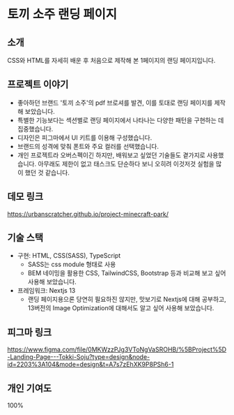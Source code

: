 # 토끼 소주 랜딩 페이지

## 소개
CSS와 HTML를 자세히 배운 후 처음으로 제작해 본 1페이지의 랜딩 페이지입니다. 

## 프로젝트 이야기
- 좋아하던 브랜드 '토끼 소주'의 pdf 브로셔를 발견, 이를 토대로 랜딩 페이지를 제작해 보았습니다.
- 특별한 기능보다는 섹션별로 랜딩 페이지에서 나타나는 다양한 패턴을 구현하는 데 집중했습니다.
- 디자인은 피그마에서 UI 키트를 이용해 구성했습니다.
- 브랜드의 성격에 맞춰 폰트와 주요 컬러를 선택했습니다.
- 개인 프로젝트라 오버스펙이긴 하지만, 배워보고 싶었던 기술들도 곁가지로 사용했습니다. 아무래도 제한이 없고 태스크도 단순하다 보니 오히려 이것저것 실험을 많이 했던 것 같습니다.

## 데모 링크
https://urbanscratcher.github.io/project-minecraft-park/

## 기술 스택
- 구현: HTML, CSS(SASS), TypeScript
  - SASS는 css module 형태로 사용
  - BEM 네이밍을 활용한 CSS, TailwindCSS, Bootstrap 등과 비교해 보고 싶어 사용해 보았습니다.
- 프레임워크: Nextjs 13
  - 랜딩 페이지용으론 당연히 필요하진 않지만, 맛보기로 Nextjs에 대해 공부하고, 13버전의 Image Optimization에 대해서도 알고 싶어 사용해 보았습니다.

## 피그마 링크
https://www.figma.com/file/0MKWzzPJg3VToNgVaSROHB/%5BProject%5D-Landing-Page---Tokki-Soju?type=design&node-id=2203%3A104&mode=design&t=A7s7zEhXK9P8PSh6-1

## 개인 기여도
100%
